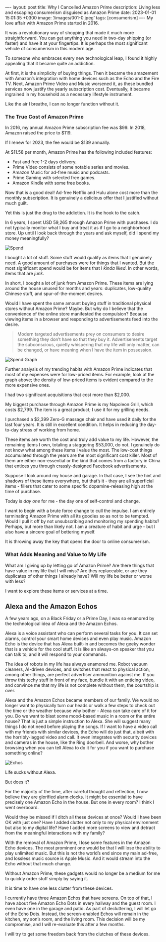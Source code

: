—-
layout: post
title:  Why I Cancelled Amazon Prime
description: Living less and escaping consumerism disguised as Amazon Prime
date:   2023-01-01 15:01:35 +0300
image:  ‘/images/001-0.jpeg’
tags:   [consumerism]
—-
My love affair with Amazon Prime started in 2016. 

It was a revolutionary way of shopping that made it much more straightforward. You can get anything you need in two-day shipping (or faster) and have it at your fingertips. It is perhaps the most significant vehicle of consumerism in this modern age.

To someone who embraces every new technological leap, I found it highly appealing that it became quite an addiction. 

At first, it is the simplicity of buying things. Then it became the amazement with Amazon’s integration with home devices such as the Echo and the Fire TV. Next, Amazon Prime Video and Music worsened it, as these bundled services now justify the yearly subscription cost. Eventually, it became ingrained in my household as a necessary lifestyle instrument. 

Like the air I breathe, I can no longer function without it.

### The True Cost of Amazon Prime

In 2016, my annual Amazon Prime subscription fee was $99. In 2018, Amazon raised the price to $119.

If I renew for 2023, the fee would be $139 annually.

At $11.58 per month, Amazon Prime has the following included features:

- Fast and free 1-2 days delivery. 
- Prime Video consists of some notable series and movies.
- Amazon Music for ad-free music and podcasts.
- Prime Gaming with selected free games.
- Amazon Kindle with some free books.

Now that is a good deal! Ad-free Netflix and Hulu alone cost more than the monthly subscription. It is genuinely a delicious offer that I justified without much guilt.

Yet this is just the drug to the addiction. It is the hook to the catch.

In 6 years, I spent USD 59,265 through Amazon Prime with purchases. I do not typically monitor what I buy and treat it as if I go to a neighborhood store. Up until I look back through the years and ask myself, did I spend my money meaningfully?

![Spend]({{site.baseurl}}/images/001-1.jpeg#wide)

I bought a lot of stuff. Some stuff would qualify as items that I genuinely need. A good amount of purchases were for things that I wanted. But the most significant spend would be for items that I *kinda liked*. In other words, items that are *junk*.

In short, I bought a lot of junk from Amazon Prime. These items are lying around the house unused for months and years: duplicates, low-quality Chinese stuff, and spur-of-the-moment desires.

Would I have spent the same amount buying stuff in traditional physical stores without Amazon Prime? Maybe. But why do I believe that the convenience of the online store manifested the compulsion? Because viewing items in a browser and responding to advertisements feed into the desire. 

> Modern targeted advertisements prey on consumers to desire something they don’t have so that they buy it. Advertisements target the subconscious, quietly whispering that my life will only matter, can be changed, or have meaning when I have the item in possession.

![Spend Graph]({{site.baseurl}}/images/001-2.jpeg)

Further analysis of my trending habits with Amazon Prime indicates that most of my expenses were for low-priced items. For example, look at the graph above; the density of low-priced items is evident compared to the more expensive ones. 

I had two significant acquisitions that cost more than $2,000. 

My biggest purchase through Amazon Prime is my Napoleon Grill, which costs $2,799. The item is a great product; I use it for my grilling needs.

I purchased a $2,399 Zero-G massage chair and have used it daily for the last four years. It is still in excellent condition. It helps in reducing the day-to-day stress of working from home. 

These items are worth the cost and truly add value to my life. However, the remaining items I own, totaling a staggering $53,000, do not. I genuinely do not know what among these items I value the most. The low-cost things accumulated through the years are the most significant cost killer. Most of them are either non-essential or the kind that comes from a factory in China that entices you through crassly-designed Facebook advertisements.

Suppose I look around my house and garage. In that case, I see the hint and shadows of these items everywhere, but that’s it - they are all superficial items - fillers that cater to some specific dopamine-releasing high at the time of purchase.

Today is *day one* for me - the day one of self-control and change.

I want to begin with a brute force change to cull the impulse. I am entirely terminating Amazon Prime with all its goodies so as not to be tempted. Would I pull it off by not unsubscribing and monitoring my spending habits? Perhaps, but more than likely not. I am a creature of habit and urge - but I also have a sincere goal of bettering myself.

It is throwing away the key that opens the door to online consumerism.

### What Adds Meaning and Value to My Life

What am I giving up by letting go of Amazon Prime? Are there things that have value in my life that I will miss? Are they replaceable, or are they duplicates of other things I already have? Will my life be better or worse with less?

I want to explore these items or services at a time.

## Alexa and the Amazon Echos

A few years ago, on a Black Friday or a Prime Day, I was so enamored by the technological idea of Alexa and the Amazon Echos.

Alexa is a voice assistant who can perform several tasks for you. It can set alarms, control your smart home devices and even play music. Amazon Echo is the device that has Alexa built-in and becomes the geeky wonder that is a vehicle for the cool stuff. It is like an always-on speaker that you can talk to, and it will respond to your commands.

The idea of robots in my life has always enamored me. Robot vacuum cleaners, AI-driven devices, and switches that react to physical action, among other things, are perfect advertiser ammunition against me. If you throw this techy stuff in front of my face, bundle it with an enticing video, and convince me that my life is not complete without them, the courtship is over.

Alexa and the Amazon Echos became members of our family. We would no longer want to physically turn our heads or walk a few steps to check out the time or the weather because why bother - Alexa can take care of it for you. Do we want to blast some mood-based music in a room or the entire house? That is just a simple instruction to Alexa. She will suggest many things I do not need before playing the songs. If I want to have a video call with my friends with similar devices, the Echo will do just that, albeit with the horribly-lagged video and call. It even integrates with security devices and cameras in the house, like the Ring doorbell. And worse, why bother browsing when you can tell Alexa to do it for you if you want to purchase something online?

![Echos]({{site.baseurl}}/images/001-4.jpeg#wide)

Life sucks without Alexa.

But does it?

For the majority of the time, after careful thought and reflection, I now believe they are glorified alarm clocks. It might be essential to have precisely one Amazon Echo in the house. But one in every room? I think I went overboard.

Would they be missed if I ditch all these devices at once? Would I have been OK with just one? Have I added clutter not only to my physical environment but also to my digital life? Have I added more screens to view and detract from the meaningful interactions with my family?

With the removal of Amazon Prime, I lose some features in the Amazon Echo devices. The most prominent one would be that I will lose the ability to play unlimited music. But this is not the world’s end since my main ad-free, and lossless music source is Apple Music. And it would stream into the Echo without that much change.

Without Amazon Prime, these gadgets would no longer be a medium for me to quickly order stuff simply by saying it. 

It is time to have one less clutter from these devices.

I currently have three Amazon Echos that have screens. On top of that, I have about five Amazon Echo Dots in every hallway and the guest room. I even have one in the garage and patio. As part of decluttering, I will let go of the Echo Dots. Instead, the screen-enabled Echos will remain in the kitchen, my son’s room, and the living room. This decision will be my compromise, and I will re-evaluate this after a few months.

I will try to get some freedom back from the clutches of these devices.
